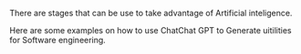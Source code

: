 There are stages that can be use to take advantage of Artificial inteligence.

Here are some examples on how to use ChatChat GPT to Generate uitilities for Software engineering.
